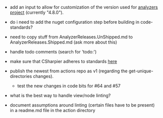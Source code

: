 - add an input to allow for customization of the version used for [analyzers project](dotnet/coding-standards/analyzers/CodingStandards.Analyzers/CodingStandards.Analyzers.csproj) (currently "4.8.0").
- do i need to add the nuget configuration step before building in code-standards?
- need to copy stuff from AnalyzerReleases.UnShipped.md to AnalyzerReleases.Shipped.md (ask more about this)
- handle todo comments (search for 'todo:')

- make sure that CSharpier adheres to standards [here](https://github.com/Now-Micro/CodeBits/blob/main/.github/copilot-instructions.md)
- publish the newest from actions repo as v1 (regarding the get-unique-directories changes).  
    - test the new changes in code bits for #64 and #57
- what is the best way to handle view/node linting?
- document assumptions around linting (certain files have to be present) in a readme.md file in the action directory
